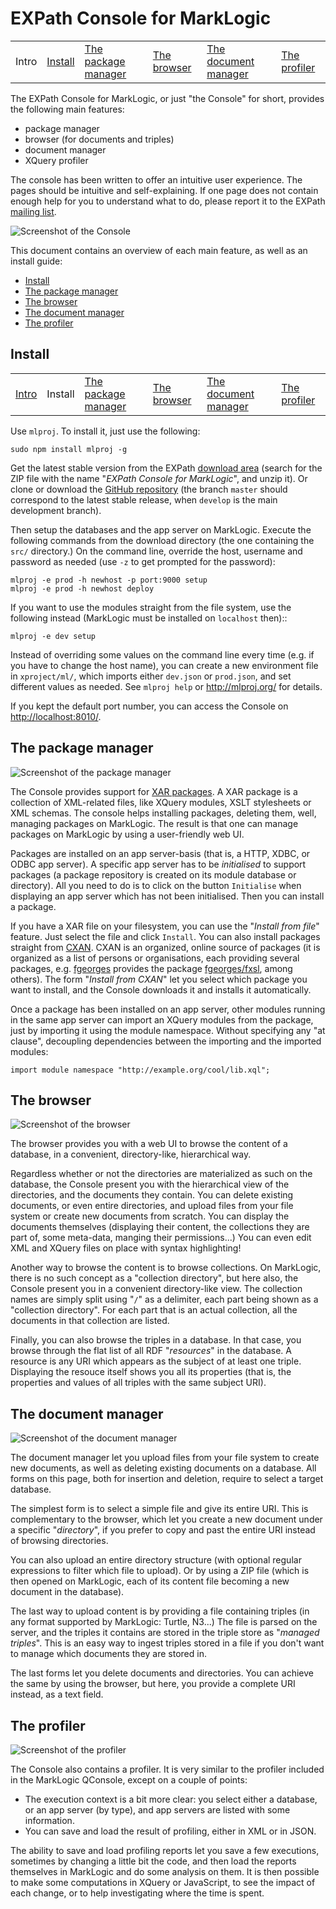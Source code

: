 # EXPath Console for MarkLogic

<table>
<tr>
<td>Intro</td>
<td><a href="#install">Install</a></td>
<td><a href="#the-package-manager">The package manager</a></td>
<td><a href="#the-browser">The browser</a></td>
<td><a href="#the-document-manager">The document manager</a></td>
<td><a href="#the-profiler">The profiler</a></td>
</tr>
</table>

The EXPath Console for MarkLogic, or just "the Console" for short,
provides the following main features:

- package manager
- browser (for documents and triples)
- document manager
- XQuery profiler

The console has been written to offer an intuitive user experience.
The pages should be intuitive and self-explaining.  If one page does
not contain enough help for you to understand what to do, please
report it to the EXPath [mailing list](http://expath.org/lists).

![Screenshot of the Console](doc/screenshot.png)

This document contains an overview of each main feature, as well as an
install guide:

- [Install](#install)
- [The package manager](#the-package-manager)
- [The browser](#the-browser)
- [The document manager](#the-document-manager)
- [The profiler](#the-profiler)

## Install

<table>
<tr>
<td><a href="#expath-console-for-marklogic">Intro</a></td>
<td>Install</td>
<td><a href="#the-package-manager">The package manager</a></td>
<td><a href="#the-browser">The browser</a></td>
<td><a href="#the-document-manager">The document manager</a></td>
<td><a href="#the-profiler">The profiler</a></td>
</tr>
</table>

Use `mlproj`.  To install it, just use the following:

```
sudo npm install mlproj -g
```

Get the latest stable version from the
EXPath [download area](http://expath.org/files) (search for the ZIP
file with the name "*EXPath Console for MarkLogic*", and unzip it).
Or clone or download
the [GitHub repository](https://github.com/fgeorges/expath-ml-console)
(the branch `master` should correspond to the latest stable release,
when `develop` is the main development branch).

Then setup the databases and the app server on MarkLogic.  Execute the
following commands from the download directory (the one containing the
`src/` directory.)  On the command line, override the host, username
and password as needed (use `-z` to get prompted for the password):

```
mlproj -e prod -h newhost -p port:9000 setup
mlproj -e prod -h newhost deploy
```

If you want to use the modules straight from the file system, use the
following instead (MarkLogic must be installed on `localhost` then)::

```
mlproj -e dev setup
```

Instead of overriding some values on the command line every time
(e.g. if you have to change the host name), you can create a new
environment file in `xproject/ml/`, which imports either `dev.json` or
`prod.json`, and set different values as needed.  See `mlproj help` or
http://mlproj.org/ for details.

If you kept the default port number, you can access the Console
on [http://localhost:8010/](http://localhost:8010/).

## The package manager

![Screenshot of the package manager](doc/pkg-manager.png)

The Console provides support for
[XAR packages](http://expath.org/spec/pkg).  A XAR package is a
collection of XML-related files, like XQuery modules, XSLT stylesheets
or XML schemas.  The console helps installing packages, deleting them,
well, managing packages on MarkLogic.  The result is that one can
manage packages on MarkLogic by using a user-friendly web UI.

Packages are installed on an app server-basis (that is, a HTTP, XDBC,
or ODBC app server).  A specific app server has to be *initialised* to
support packages (a package repository is created on its module
database or directory).  All you need to do is to click on the button
`Initialise` when displaying an app server which has not been
initialised.  Then you can install a package.

If you have a XAR file on your filesystem, you can use the "*Install
from file*" feature.  Just select the file and click `Install`.  You
can also install packages straight from [CXAN](http://cxan.org/).
CXAN is an organized, online source of packages (it is organized as a
list of persons or organisations, each providing several packages,
e.g. [fgeorges](http://cxan.org/pkg/fgeorges) provides the package
[fgeorges/fxsl](http://cxan.org/pkg/fgeorges/fxsl), among others).
The form "*Install from CXAN*" let you select which package you want
to install, and the Console downloads it and installs it
automatically.

Once a package has been installed on an app server, other modules
running in the same app server can import an XQuery modules from the
package, just by importing it using the module namespace.  Without
specifying any "at clause", decoupling dependencies between the
importing and the imported modules:

```xquery
import module namespace "http://example.org/cool/lib.xql";
```

## The browser

![Screenshot of the browser](doc/browser.png)

The browser provides you with a web UI to browse the content of a
database, in a convenient, directory-like, hierarchical way.

Regardless whether or not the directories are materialized as such on
the database, the Console present you with the hierarchical view of
the directories, and the documents they contain.  You can delete
existing documents, or even entire directories, and upload files from
your file system or create new documents from scratch.  You can
display the documents themselves (displaying their content, the
collections they are part of, some meta-data, manging their
permissions...)  You can even edit XML and XQuery files on place with
syntax highlighting!

Another way to browse the content is to browse collections.  On
MarkLogic, there is no such concept as a "collection directory", but
here also, the Console present you in a convenient directory-like
view.  The collection names are simply split using "`/`" as a
delimiter, each part being shown as a "collection directory".  For
each part that is an actual collection, all the documents in that
collection are listed.

Finally, you can also browse the triples in a database.  In that case,
you browse through the flat list of all RDF "*resources*" in the
database.  A resource is any URI which appears as the subject of at
least one triple.  Displaying the resouce itself shows you all its
properties (that is, the properties and values of all triples with the
same subject URI).

## The document manager

![Screenshot of the document manager](doc/doc-manager.png)

The document manager let you upload files from your file system to
create new documents, as well as deleting existing documents on a
database.  All forms on this page, both for insertion and deletion,
require to select a target database.

The simplest form is to select a simple file and give its entire URI.
This is complementary to the browser, which let you create a new
document under a specific "*directory*", if you prefer to copy and
past the entire URI instead of browsing directories.

You can also upload an entire directory structure (with optional
regular expressions to filter which file to upload).  Or by using a
ZIP file (which is then opened on MarkLogic, each of its content file
becoming a new document in the database).

The last way to upload content is by providing a file containing
triples (in any format supported by MarkLogic: Turtle, N3...)  The
file is parsed on the server, and the triples it contains are stored
in the triple store as "*managed triples*".  This is an easy way to
ingest triples stored in a file if you don't want to manage which
documents they are stored in.

The last forms let you delete documents and directories.  You can
achieve the same by using the browser, but here, you provide a
complete URI instead, as a text field.

## The profiler

![Screenshot of the profiler](doc/profiler.png)

The Console also contains a profiler.  It is very similar to the
profiler included in the MarkLogic QConsole, except on a couple of
points:

- The execution context is a bit more clear: you select either a
  database, or an app server (by type), and app servers are listed
  with some information.
- You can save and load the result of profiling, either in XML or in
  JSON.

The ability to save and load profiling reports let you save a few
executions, sometimes by changing a little bit the code, and then load
the reports themselves in MarkLogic and do some analysis on them.  It
is then possible to make some computations in XQuery or JavaScript, to
see the impact of each change, or to help investigating where the time
is spent.

